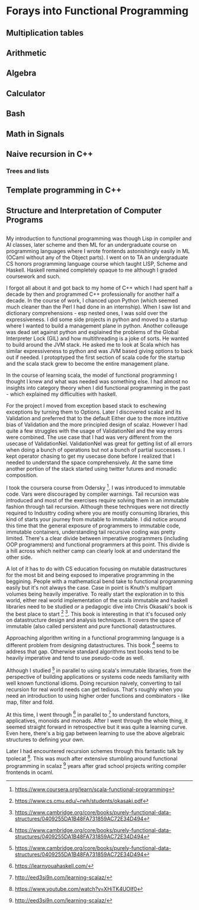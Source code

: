# Forays into Functional Programming

## Multiplication tables
## Arithmetic
## Algebra
## Calculator
## Bash
## Math in Signals
## Naive recursion in C++
### Trees and lists
## Template programming in C++
## Structure and Interpretation of Computer Programs

## 
My introduction to functional programming was though Lisp in compiler and AI classes, later scheme and then
ML for an undergraduate course on programming languages where I wrote frontends astonishingly easily in ML
(OCaml without any of the Object parts). I went on to TA an undergraduate CS honors programming language course
which taught LISP, Scheme and Haskell. Haskell remained completely opaque to me although I graded coursework and such.

I forgot all about it and got back to my home of C++ which I had spent half a decade by then and programmed C++ professionally
for another half a decade. In the course of work, I chanced upon Python (which seemed much cleaner than the Perl I had done in
an internship). When I saw list and dictionary comprehensions - esp nested ones, I was sold over the expressiveness.
I did some side projects in python and moved to a startup where I wanted to build a management plane in python.
Another colleauge was dead set against python and explained the problems of the Global Interpreter Lock (GIL) and how multithreading
is a joke of sorts. He wanted to build around the JVM stack. He asked me to look at Scala which has similar expressiveness to python
and was JVM based giving options to back out if needed. I protoptyped the first section of scala code for the startup and the scala
stack grew to become the entire management plane.

In the course of learning scala, the model of functional programming I thought I knew and what was needed was something else.
I had almost no insights into category theory when I did functional programming in the past - which explained my difficulties with haskell.

For the project I moved from exception based stack to eschewing exceptions by turning them to Options. Later I discovered scalaz and its Validation and preferred that to the default Either due to the more intutitive bias of Validation and the more principled design of scalaz.
However I had quite a few struggles with the usage of ValidationNel and the way errors were combined. The use case that I had was very different
from the usecase of ValidationNel. ValidationNel was great for getting list of all errors when doing a bunch of operations but not a bunch of
partial successes. I kept operator chasing to get my usecase done before I realized that I needed to understand the space comprehensively.
At the same time another portion of the stack started using twitter futures and monadic composition.

I took the coursera course from Odersky [^14]. I was introduced to immutable code. Vars were discouraged by compiler warnings. Tail recursion was
introduced and most of the exercises require solving them in an immutable fashion through tail recursion. Although these techniques were not directly required to Industtry coding where you are mostly consuming libraries, this kind of starts your journey from mutable to immutable.
I did notice around this time that the general exposure of programmers to immutable code, immutable containers, understanding tail recursive coding was pretty limited. There's a clear divide between imperative programmers (including OOP programmers) and functional programmers at this point. This divide is a hill across which neither camp can clearly look at and understand the other side. 

A lot of it has to do with CS education focusing on mutable datastructures for the most bit and being exposed to imperative programming in the beggining. People with a mathematical bend take to functional programming easily but it's not always the case. Case in point is Knuth's multipart volumes being heavily imperative. To really start the exploration in to this world, either real world implementation of the scala immutable and haskell libraries need to be studied *or* a pedagogic dive into Chris Okasaki's book is the best place to start [^16] [^18]. This book is interesting in that it's focused only on datastructure design and analysis techniques. It covers the space of immutable (also called persistent and pure functional) datastructures.

Approaching algorithm writing in a functional programming language is a different problem from designing datastructures. This book [^18] seems to address that gap. Otherwise standard algorithms text books tend to be heavily imperative and tend to use pseudo-code as well.

Although I studied [^18] in parallel to using scala's immutable libraries, from the perspective of building applications or systems code needs familiarity with well known functional idioms. Doing recursion naively, converting to tail recursion for real world needs can get tedious. That's roughly when you need an introduction to using higher order functions and combinators - like map, filter and fold.

At this time, I went through [^13] in parallel to [^12] to understand functors, applicatives, monoids and monads. After I went through
the whole thing, it seemed straight forward in retrospective but it was quite a learning curve. Even here, there's a big gap between learning to use the above algebraic structures to defining your own.

Later I had encountered recursion schemes through this fantastic talk by tpolecat [^11]. This was much
after extensive stumbling around functional programming in scalaz [^12] years after grad school projects
writing compiler frontends in ocaml. 

[^8]: https://youtu.be/09-9LltqWLY?si=CJ1TbuAjvMGPwUX8
[^9]: https://www.youtube.com/watch?v=43XaZEn2aLc&list=PL1a1q1zrmyEwpA2PvYcM1UqE18zekujW-&index=17
[^10]: https://cs.stackexchange.com/questions/109954/writing-a-grammar-for-lambda-calculus
[^11]: https://www.youtube.com/watch?v=XHiTK4UOIf0
[^12]: http://eed3si9n.com/learning-scalaz/
[^13]: https://learnyouahaskell.com/
[^14]: https://www.coursera.org/learn/scala-functional-programming
[^15]: http://systemfw.org/posts/tailrec.html
[^16]: https://www.cs.cmu.edu/~rwh/students/okasaki.pdf
[^17]: https://drive.google.com/file/d/1nuRlrqrRRsxMhX20NTd9YTPVANQi5Of-/view?pli=1
[^18]: https://www.cambridge.org/core/books/purely-functional-data-structures/0409255DA1B48FA731859AC72E34D494

